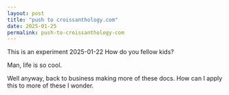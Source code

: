 ```yaml
---
layout: post
title: "push to croissanthology.com"
date: 2025-01-25
permalink: push-to-croissanthology-com
---
```


This is an experiment
2025-01-22
How do you fellow kids?

Man, life is so cool. 

Well anyway, back to business making more of these docs. How can I apply this to more of these I wonder.
